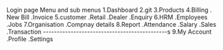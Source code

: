 Login page 
Menu and sub menus
1.Dashboard
2.git
3.Products
4.Billing
. New Bill
.Invoice
5.customer
.Retail
.Dealer
.Enquiry
6.HRM
.Employees
.Jobs
7.Organisation
.Compnay details
8.Report
.Attendance
.Salary
.Sales 
.Transaction
---------------------------------------------s
9.My Account
.Profile
.Settings